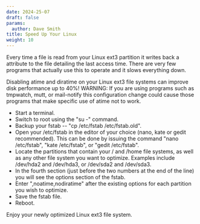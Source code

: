 ```yaml
---
date: 2024-25-07
draft: false
params:
  author: Dave Smith
title: Speed Up Your Linux
weight: 10
---
```


Every time a file is read from your Linux ext3 partition it writes back a attribute to the file detailing the last access time. There are very few programs that actually use this to operate and it slows everything down.

Disabling atime and diratime on your Linux ext3 file systems can improve disk performance up to 40%! WARNING: If you are using programs such as tmpwatch, mutt, or mail-notify this configuration change could cause those programs that make specific use of atime not to work.

-   Start a terminal.
-   Switch to root using the "su -" command.
-   Backup your fstab -- "cp /etc/fstab /etc/fstab.old".
-   Open your /etc/fstab in the editor of your choice (nano, kate or gedit recommended). This can be done by issuing the command "nano /etc/fstab", "kate /etc/fstab", or "gedit /etc/fstab".
-   Locate the partitions that contain your / and /home file systems, as well as any other file system you want to optimize. Examples include /dev/hda2 and /dev/hda3, or /dev/sda2 and /dev/sda3.
-   In the fourth section (just before the two numbers at the end of the line) you will see the options section of the fstab.
-   Enter ",noatime,nodiratime" after the existing options for each partition you wish to optimize.
-   Save the fstab file.
-   Reboot.

Enjoy your newly optimized Linux ext3 file system.